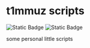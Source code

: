 # t1mmuz scripts
![Static Badge](https://img.shields.io/badge/GreasyFork-%E5%AD%A6%E5%9C%A8%E6%B5%99%E5%A4%A7Air%E5%9B%BE%E6%A0%87%E5%8E%BB%E9%99%A4-blue?logo=greasyfork&link=https%3A%2F%2Fgreasyfork.org%2Fzh-CN%2Fscripts%2F528094-%25E5%25AD%25A6%25E5%259C%25A8%25E6%25B5%2599%25E5%25A4%25A7air%25E5%259B%25BE%25E6%25A0%2587%25E5%258E%25BB%25E9%2599%25A4) ![Static Badge](https://img.shields.io/badge/License-MIT-Green)


some personal little scripts 
